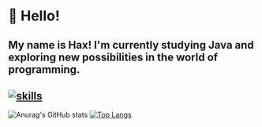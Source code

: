 # 👋 Hello!  

My name is **Hax**! I'm currently studying **Java** and exploring new possibilities in the world of programming.  
--
[![skills](https://skillicons.dev/icons?i=java,javascript,python,html,css,nodejs,mongodb)](https://skillicons.dev)
-
![Anurag's GitHub stats](https://github-readme-stats.vercel.app/api?username=haxbash&theme=slateorange&show_icons=false)
[![Top Langs](https://github-readme-stats.vercel.app/api/top-langs/?username=haxbash&layout=compact&theme=bear)](https://github.com/anuraghazra/github-readme-stats)

